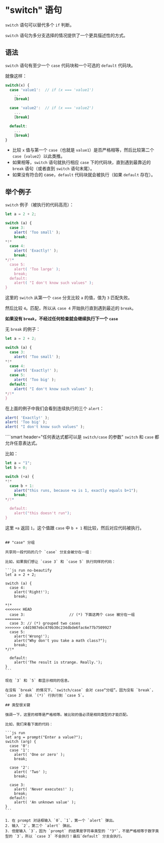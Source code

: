 # "switch" 语句

`switch` 语句可以替代多个 `if` 判断。

`switch` 语句为多分支选择的情况提供了一个更具描述性的方式。

## 语法

`switch` 语句有至少一个 `case` 代码块和一个可选的 `default` 代码块。

就像这样：

```js no-beautify
switch(x) {
  case 'value1':  // if (x === 'value1')
    ...
    [break]

  case 'value2':  // if (x === 'value2')
    ...
    [break]

  default:
    ...
    [break]
}
```

- 比较 `x` 值与第一个 `case`（也就是 `value1`）是否严格相等，然后比较第二个 `case`（`value2`）以此类推。
- 如果相等，`switch` 语句就执行相应 `case` 下的代码块，直到遇到最靠近的 `break` 语句（或者直到 `switch` 语句末尾）。
- 如果没有符合的 case，`default` 代码块就会被执行（如果 `default` 存在）。

## 举个例子

`switch` 例子（被执行的代码高亮）：

```js run
let a = 2 + 2;

switch (a) {
  case 3:
    alert( 'Too small' );
    break;
*!*
  case 4:
    alert( 'Exactly!' );
    break;
*/!*
  case 5:
    alert( 'Too large' );
    break;
  default:
    alert( "I don't know such values" );
}
```

这里的 `switch` 从第一个 `case` 分支比较 `a` 的值，值为 `3` 匹配失败。

然后比较 `4`。匹配，所以从 `case 4` 开始执行直到遇到最近的 `break`。

**如果没有 `break`，不经过任何检查就会继续执行下一个 `case`**

无 `break` 的例子：

```js run
let a = 2 + 2;

switch (a) {
  case 3:
    alert( 'Too small' );
*!*
  case 4:
    alert( 'Exactly!' );
  case 5:
    alert( 'Too big' );
  default:
    alert( "I don't know such values" );
*/!*
}
```

在上面的例子中我们会看到连续执行的三个 `alert`：

```js
alert( 'Exactly!' );
alert( 'Too big' );
alert( "I don't know such values" );
```

````smart header="任何表达式都可以是 `switch/case` 的参数"
`switch` 和 `case` 都允许任意表达式。

比如：

```js run
let a = "1";
let b = 0;

switch (+a) {
*!*
  case b + 1:
    alert("this runs, because +a is 1, exactly equals b+1");
    break;
*/!*

  default:
    alert("this doesn't run");
}
```
这里 `+a` 返回 `1`，这个值跟 `case` 中 `b + 1` 相比较，然后对应代码被执行。
````

## "case" 分组

共享同一段代码的几个 `case` 分支会被分在一组：

比如，如果我们想让 `case 3` 和 `case 5` 执行同样的代码：

```js run no-beautify
let a = 2 + 2;

switch (a) {
  case 4:
    alert('Right!');
    break;

*!*
<<<<<<< HEAD
  case 3:                    // (*) 下面这两个 case 被分在一组
=======
  case 3: // (*) grouped two cases
>>>>>>> c4d1987ebc470b30c234dbde6fac6e77b7509927
  case 5:
    alert('Wrong!');
    alert("Why don't you take a math class?");
    break;
*/!*

  default:
    alert('The result is strange. Really.');
}
```

现在 `3` 和 `5` 都显示相同的信息。

在没有 `break` 的情况下，`switch/case` 会对 case“分组”。因为没有 `break`，`case 3` 会从 `(*)` 行执行到 `case 5`。

## 类型很关键

强调一下，这里的相等是严格相等。被比较的值必须是相同类型的才能匹配。

比如，我们来看下面的代码：

```js run
let arg = prompt("Enter a value?");
switch (arg) {
  case '0':
  case '1':
    alert( 'One or zero' );
    break;

  case '2':
    alert( 'Two' );
    break;

  case 3:
    alert( 'Never executes!' );
    break;
  default:
    alert( 'An unknown value' );
}
```

1. 在 prompt 对话框输入 `0`、`1`，第一个 `alert` 弹出。
2. 输入 `2`，第二个 `alert` 弹出。 
3. 但是输入 `3`，因为 `prompt` 的结果是字符串类型的 `"3"`，不是严格相等于数字类型的 `3`，所以 `case 3` 不会执行！最后`default` 分支会执行。 
